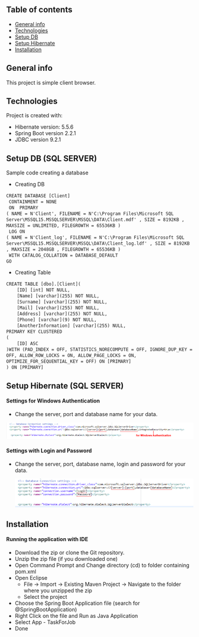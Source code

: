 ## Table of contents
* [General info](#general-info)
* [Technologies](#technologies)
* [Setup DB](#Setup-DB)
* [Setup Hibernate](#Setup-hibernate)
* [Installation](#Installation)

## General info
This project is simple client browser.
	
## Technologies
Project is created with:
* Hibernate version: 5.5.6
* Spring Boot version 2.2.1
* JDBC version 9.2.1
	
## Setup DB (SQL SERVER)	
Sample code creating a database 

* Creating DB
```shell
CREATE DATABASE [Client]
 CONTAINMENT = NONE
 ON  PRIMARY 
( NAME = N'Client', FILENAME = N'C:\Program Files\Microsoft SQL Server\MSSQL15.MSSQLSERVER\MSSQL\DATA\Client.mdf' , SIZE = 8192KB , MAXSIZE = UNLIMITED, FILEGROWTH = 65536KB )
 LOG ON 
( NAME = N'Client_log', FILENAME = N'C:\Program Files\Microsoft SQL Server\MSSQL15.MSSQLSERVER\MSSQL\DATA\Client_log.ldf' , SIZE = 8192KB , MAXSIZE = 2048GB , FILEGROWTH = 65536KB )
 WITH CATALOG_COLLATION = DATABASE_DEFAULT
GO
```

* Creating Table
```shell
CREATE TABLE [dbo].[Client](
	[ID] [int] NOT NULL,
	[Name] [varchar](255) NOT NULL,
	[Surname] [varchar](255) NOT NULL,
	[Mail] [varchar](255) NOT NULL,
	[Address] [varchar](255) NOT NULL,
	[Phone] [varchar](9) NOT NULL,
	[AnotherInformation] [varchar](255) NULL,
PRIMARY KEY CLUSTERED 
(
	[ID] ASC
)WITH (PAD_INDEX = OFF, STATISTICS_NORECOMPUTE = OFF, IGNORE_DUP_KEY = OFF, ALLOW_ROW_LOCKS = ON, ALLOW_PAGE_LOCKS = ON, OPTIMIZE_FOR_SEQUENTIAL_KEY = OFF) ON [PRIMARY]
) ON [PRIMARY]
```
## Setup Hibernate (SQL SERVER)
#### Settings for Windows Authentication

* Change the server, port and database name for your data. 

<img src="https://raw.githubusercontent.com/ModryyyXX/client-browser/master/documents/pics1.png"/>

#### Settings with Login and Password

* Change the server, port, database name, login and password for your data. 

  <img src="https://raw.githubusercontent.com/ModryyyXX/client-browser/master/documents/pics2.png"/>
  
## Installation
#### Running the application with IDE

* 	Download the zip or clone the Git repository.
* 	Unzip the zip file (if you downloaded one)
* 	Open Command Prompt and Change directory (cd) to folder containing pom.xml
* 	Open Eclipse
	* File -> Import -> Existing Maven Project -> Navigate to the folder where you unzipped the zip
	* Select the project
* 	Choose the Spring Boot Application file (search for @SpringBootApplication)
* 	Right Click on the file and Run as Java Application
* 	Select App - TaskForJob
* 	Done


